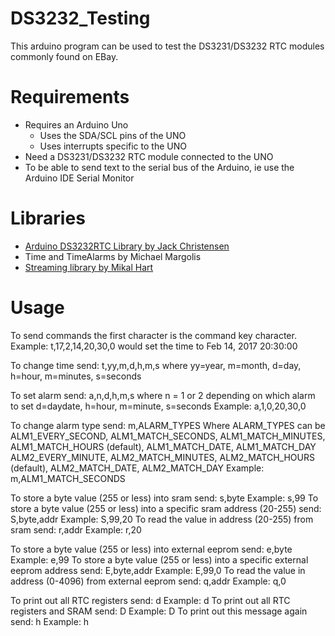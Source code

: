 # DS3232_Testing

This arduino program can be used to test the DS3231/DS3232 RTC modules commonly found on EBay.

# Requirements
* Requires an Arduino Uno
  * Uses the SDA/SCL pins of the UNO
  * Uses interrupts specific to the UNO
* Need a DS3231/DS3232 RTC module connected to the UNO
* To be able to send text to the serial bus of the Arduino, ie use the Arduino IDE Serial Monitor

# Libraries
* [Arduino DS3232RTC Library by Jack Christensen](https://github.com/JChristensen/DS3232RTC)
* Time and TimeAlarms by Michael Margolis
* [Streaming library by Mikal Hart](http://arduiniana.org/libraries/streaming/)

# Usage

To send commands the first character is the command key character.
	 Example: t,17,2,14,20,30,0 would set the time to Feb 14, 2017 20:30:00

To change time send: t,yy,m,d,h,m,s
	 where yy=year, m=month, d=day, h=hour, m=minutes, s=seconds

To set alarm send: a,n,d,h,m,s
	 where n = 1 or 2 depending on which alarm to set
	 d=daydate, h=hour, m=minute, s=seconds
	 Example: a,1,0,20,30,0

To change alarm type send: m,ALARM_TYPES
	 Where ALARM_TYPES can be ALM1_EVERY_SECOND, ALM1_MATCH_SECONDS, ALM1_MATCH_MINUTES,
	 ALM1_MATCH_HOURS (default), ALM1_MATCH_DATE, ALM1_MATCH_DAY
	 ALM2_EVERY_MINUTE, ALM2_MATCH_MINUTES, ALM2_MATCH_HOURS (default),
	 ALM2_MATCH_DATE, ALM2_MATCH_DAY
	 Example: m,ALM1_MATCH_SECONDS

To store a byte value (255 or less) into sram send: s,byte
	Example: s,99
To store a byte value (255 or less) into a specific sram address (20-255) send: S,byte,addr
	Example: S,99,20
To read the value in address (20-255) from sram send: r,addr
	Example: r,20

To store a byte value (255 or less) into external eeprom send: e,byte
	Example: e,99
To store a byte value (255 or less) into a specific external eeprom address send: E,byte,addr
	Example: E,99,0
To read the value in address (0-4096) from external eeprom send: q,addr
	Example: q,0

To print out all RTC registers send: d
	Example: d
To print out all RTC registers and SRAM send: D
	Example: D
To print out this message again send: h
	Example: h
